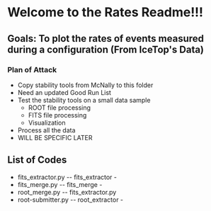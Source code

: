 # Welcome to the Rates Readme!!! 
  ## Goals: To plot the rates of events measured during a configuration (From IceTop's Data)
### Plan of Attack 
- Copy stability tools from McNally to this folder
- Need an updated Good Run List
- Test the stability tools on a small data sample
  - ROOT file processing
  - FITS file processing
  - Visualization
- Process all the data
- WILL BE SPECIFIC LATER
## List of Codes
- fits_extractor.py
-- fits_extractor - 
- fits_merge.py
-- fits_merge - 
- root_merge.py
-- fits_extractor.py
- root-submitter.py
-- root_extractor -
  

